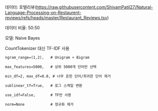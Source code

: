 데이터: 호텔리뷰(https://raw.githubusercontent.com/ShivamPatil27/Natural-Language-Processing-on-Restaurent-reviews/refs/heads/master/Restaurant_Reviews.tsv)

데이터 비율: 50:50

모델: Naive Bayes

 CountTokenizer 대신 TF-IDF 사용
 
    ngram_range=(1,2),   # Unigram + Bigram
    
    max_features=5000,   # 상위 5000개 단어만 선택
    
    min_df=2, max_df=0.8, # 너무 흔한 단어/희귀한 단어 제거
    
    sublinear_tf=True,   # 로그 스케일 변환
    
    use_idf=False,       # TF만 사용
    
    norm=None            # 정규화 제거
